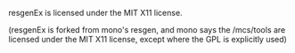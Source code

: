resgenEx is licensed under the MIT X11 license.

(resgenEx is forked from mono's resgen, and mono says the /mcs/tools are
licensed under the MIT X11 license, except where the GPL is explicitly used)